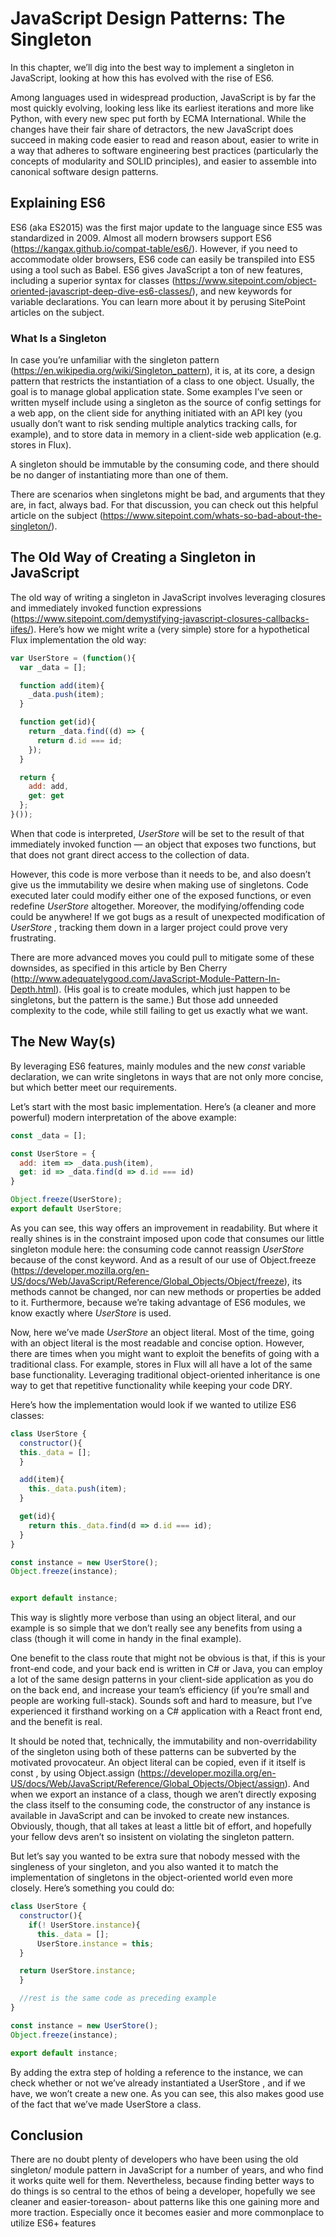 # JavaScript Design Patterns: The Singleton

In this chapter, we’ll dig into the best way to implement a singleton in
JavaScript, looking at how this has evolved with the rise of ES6.

Among languages used in widespread production, JavaScript is by far the most
quickly evolving, looking less like its earliest iterations and more like Python, with
every new spec put forth by ECMA International. While the changes have their
fair share of detractors, the new JavaScript does succeed in making code easier
to read and reason about, easier to write in a way that adheres to software
engineering best practices (particularly the concepts of modularity and SOLID
principles), and easier to assemble into canonical software design patterns.

## Explaining ES6

ES6 (aka ES2015) was the first major update to the language since ES5 was
standardized in 2009. Almost all modern browsers support ES6
(https://kangax.github.io/compat-table/es6/). However, if you
need to accommodate older browsers, ES6 code can easily be transpiled into
ES5 using a tool such as Babel. ES6 gives JavaScript a ton of new features,
including a superior syntax for classes
(https://www.sitepoint.com/object-oriented-javascript-deep-dive-es6-classes/), 
and new keywords for variable
declarations. You can learn more about it by perusing SitePoint articles on the
subject.

### What Is a Singleton

In case you’re unfamiliar with the singleton pattern
(https://en.wikipedia.org/wiki/Singleton_pattern), it is, at its core, a design
pattern that restricts the instantiation of a class to one object. Usually, the goal is
to manage global application state. Some examples I’ve seen or written myself
include using a singleton as the source of config settings for a web app, on the
client side for anything initiated with an API key (you usually don’t want to risk
sending multiple analytics tracking calls, for example), and to store data in
memory in a client-side web application (e.g. stores in Flux).

A singleton should be immutable by the consuming code, and there should be no
danger of instantiating more than one of them.

There are scenarios when singletons might be bad, and arguments
that they are, in fact, always bad. For that discussion, you can check
out this helpful article on the subject
(https://www.sitepoint.com/whats-so-bad-about-the-singleton/).

## The Old Way of Creating a Singleton in JavaScript

The old way of writing a singleton in JavaScript involves leveraging closures and
immediately invoked function expressions 
(https://www.sitepoint.com/demystifying-javascript-closures-callbacks-iifes/). 
Here’s how we might write a (very
simple) store for a hypothetical Flux implementation the old way:

```javascript
var UserStore = (function(){
  var _data = [];

  function add(item){
    _data.push(item);
  }

  function get(id){
    return _data.find((d) => {
      return d.id === id;
    });
  }

  return {
    add: add,
    get: get
  };
}());
```

When that code is interpreted, _UserStore_ will be set to the result of that
immediately invoked function — an object that exposes two functions, but that
does not grant direct access to the collection of data.

However, this code is more verbose than it needs to be, and also doesn’t give us
the immutability we desire when making use of singletons. Code executed later
could modify either one of the exposed functions, or even redefine _UserStore_
altogether. Moreover, the modifying/offending code could be anywhere! If we got
bugs as a result of unexpected modification of _UserStore_ , tracking them down
in a larger project could prove very frustrating.

There are more advanced moves you could pull to mitigate some of these
downsides, as specified in this article by Ben Cherry
(http://www.adequatelygood.com/JavaScript-Module-Pattern-In-Depth.html). (His goal is to create
modules, which just happen to be singletons, but the pattern is the same.) But
those add unneeded complexity to the code, while still failing to get us exactly
what we want.

## The New Way(s)

By leveraging ES6 features, mainly modules and the new _const_ variable
declaration, we can write singletons in ways that are not only more concise, but
which better meet our requirements.

Let’s start with the most basic implementation. Here’s (a cleaner and more
powerful) modern interpretation of the above example:

```javascript
const _data = [];

const UserStore = {
  add: item => _data.push(item),
  get: id => _data.find(d => d.id === id)
}

Object.freeze(UserStore);
export default UserStore;
```

As you can see, this way offers an improvement in readability. But where it really
shines is in the constraint imposed upon code that consumes our little singleton
module here: the consuming code cannot reassign _UserStore_ because of the
const keyword. And as a result of our use of Object.freeze 
(https://developer.mozilla.org/en-US/docs/Web/JavaScript/Reference/Global_Objects/Object/freeze), 
its methods cannot
be changed, nor can new methods or properties be added to it. Furthermore,
because we’re taking advantage of ES6 modules, we know exactly where
_UserStore_ is used.

Now, here we’ve made _UserStore_ an object literal. Most of the time, going with
an object literal is the most readable and concise option. However, there are
times when you might want to exploit the benefits of going with a traditional
class. For example, stores in Flux will all have a lot of the same base functionality.
Leveraging traditional object-oriented inheritance is one way to get that
repetitive functionality while keeping your code DRY.

Here’s how the implementation would look if we wanted to utilize ES6 classes:

```javascript
class UserStore {
  constructor(){
  this._data = [];
  }

  add(item){
    this._data.push(item);
  }

  get(id){
    return this._data.find(d => d.id === id);
  }
}

const instance = new UserStore();
Object.freeze(instance);


export default instance;
```

This way is slightly more verbose than using an object literal, and our example is
so simple that we don’t really see any benefits from using a class (though it will
come in handy in the final example).

One benefit to the class route that might not be obvious is that, if this is your
front-end code, and your back end is written in C# or Java, you can employ a lot
of the same design patterns in your client-side application as you do on the back
end, and increase your team’s efficiency (if you’re small and people are working
full-stack). Sounds soft and hard to measure, but I’ve experienced it firsthand
working on a C# application with a React front end, and the benefit is real.

It should be noted that, technically, the immutability and non-overridability of the
singleton using both of these patterns can be subverted by the motivated
provocateur. An object literal can be copied, even if it itself is const , by using
Object.assign (https://developer.mozilla.org/en-US/docs/Web/JavaScript/Reference/Global_Objects/Object/assign). 
And when we export an instance of a class, though we aren’t
directly exposing the class itself to the consuming code, the constructor of any
instance is available in JavaScript and can be invoked to create new instances.
Obviously, though, that all takes at least a little bit of effort, and hopefully your
fellow devs aren’t so insistent on violating the singleton pattern.

But let’s say you wanted to be extra sure that nobody messed with the
singleness of your singleton, and you also wanted it to match the
implementation of singletons in the object-oriented world even more closely.
Here’s something you could do:

```javascript
class UserStore {
  constructor(){
    if(! UserStore.instance){
      this._data = [];
      UserStore.instance = this;
  }

  return UserStore.instance;
  }

  //rest is the same code as preceding example
}

const instance = new UserStore();
Object.freeze(instance);

export default instance;
```
By adding the extra step of holding a reference to the instance, we can check
whether or not we’ve already instantiated a UserStore , and if we have, we won’t
create a new one. As you can see, this also makes good use of the fact that
we’ve made UserStore a class.

## Conclusion

There are no doubt plenty of developers who have been using the old singleton/
module pattern in JavaScript for a number of years, and who find it works quite
well for them. Nevertheless, because finding better ways to do things is so
central to the ethos of being a developer, hopefully we see cleaner and easier-toreason-
about patterns like this one gaining more and more traction. Especially
once it becomes easier and more commonplace to utilize ES6+ features


